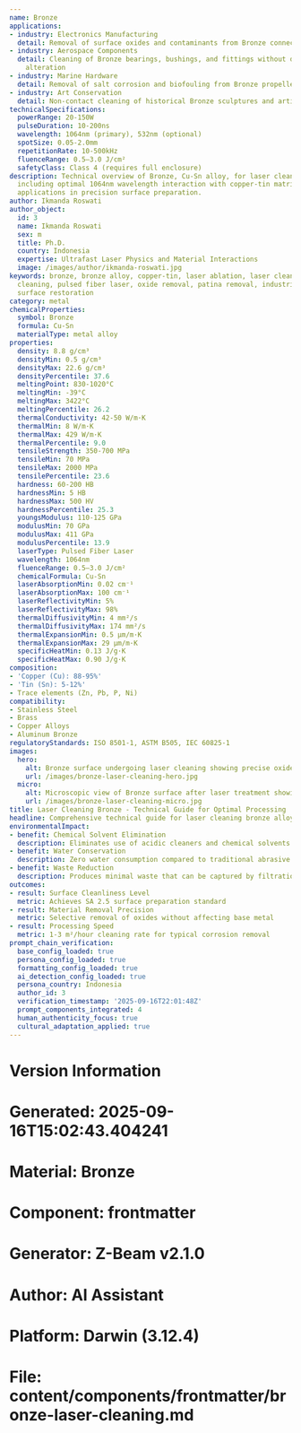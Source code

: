 ```yaml
---
name: Bronze
applications:
- industry: Electronics Manufacturing
  detail: Removal of surface oxides and contaminants from Bronze connectors and components
- industry: Aerospace Components
  detail: Cleaning of Bronze bearings, bushings, and fittings without dimensional
    alteration
- industry: Marine Hardware
  detail: Removal of salt corrosion and biofouling from Bronze propellers and fittings
- industry: Art Conservation
  detail: Non-contact cleaning of historical Bronze sculptures and artifacts
technicalSpecifications:
  powerRange: 20-150W
  pulseDuration: 10-200ns
  wavelength: 1064nm (primary), 532nm (optional)
  spotSize: 0.05-2.0mm
  repetitionRate: 10-500kHz
  fluenceRange: 0.5–3.0 J/cm²
  safetyClass: Class 4 (requires full enclosure)
description: Technical overview of Bronze, Cu-Sn alloy, for laser cleaning applications,
  including optimal 1064nm wavelength interaction with copper-tin matrix, and industrial
  applications in precision surface preparation.
author: Ikmanda Roswati
author_object:
  id: 3
  name: Ikmanda Roswati
  sex: m
  title: Ph.D.
  country: Indonesia
  expertise: Ultrafast Laser Physics and Material Interactions
  image: /images/author/ikmanda-roswati.jpg
keywords: bronze, bronze alloy, copper-tin, laser ablation, laser cleaning, non-contact
  cleaning, pulsed fiber laser, oxide removal, patina removal, industrial laser parameters,
  surface restoration
category: metal
chemicalProperties:
  symbol: Bronze
  formula: Cu-Sn
  materialType: metal alloy
properties:
  density: 8.8 g/cm³
  densityMin: 0.5 g/cm³
  densityMax: 22.6 g/cm³
  densityPercentile: 37.6
  meltingPoint: 830-1020°C
  meltingMin: -39°C
  meltingMax: 3422°C
  meltingPercentile: 26.2
  thermalConductivity: 42-50 W/m·K
  thermalMin: 8 W/m·K
  thermalMax: 429 W/m·K
  thermalPercentile: 9.0
  tensileStrength: 350-700 MPa
  tensileMin: 70 MPa
  tensileMax: 2000 MPa
  tensilePercentile: 23.6
  hardness: 60-200 HB
  hardnessMin: 5 HB
  hardnessMax: 500 HV
  hardnessPercentile: 25.3
  youngsModulus: 110-125 GPa
  modulusMin: 70 GPa
  modulusMax: 411 GPa
  modulusPercentile: 13.9
  laserType: Pulsed Fiber Laser
  wavelength: 1064nm
  fluenceRange: 0.5–3.0 J/cm²
  chemicalFormula: Cu-Sn
  laserAbsorptionMin: 0.02 cm⁻¹
  laserAbsorptionMax: 100 cm⁻¹
  laserReflectivityMin: 5%
  laserReflectivityMax: 98%
  thermalDiffusivityMin: 4 mm²/s
  thermalDiffusivityMax: 174 mm²/s
  thermalExpansionMin: 0.5 µm/m·K
  thermalExpansionMax: 29 µm/m·K
  specificHeatMin: 0.13 J/g·K
  specificHeatMax: 0.90 J/g·K
composition:
- 'Copper (Cu): 88-95%'
- 'Tin (Sn): 5-12%'
- Trace elements (Zn, Pb, P, Ni)
compatibility:
- Stainless Steel
- Brass
- Copper Alloys
- Aluminum Bronze
regulatoryStandards: ISO 8501-1, ASTM B505, IEC 60825-1
images:
  hero:
    alt: Bronze surface undergoing laser cleaning showing precise oxide removal
    url: /images/bronze-laser-cleaning-hero.jpg
  micro:
    alt: Microscopic view of Bronze surface after laser treatment showing clean microstructure
    url: /images/bronze-laser-cleaning-micro.jpg
title: Laser Cleaning Bronze - Technical Guide for Optimal Processing
headline: Comprehensive technical guide for laser cleaning bronze alloys
environmentalImpact:
- benefit: Chemical Solvent Elimination
  description: Eliminates use of acidic cleaners and chemical solvents for oxide removal
- benefit: Water Conservation
  description: Zero water consumption compared to traditional abrasive blasting methods
- benefit: Waste Reduction
  description: Produces minimal waste that can be captured by filtration systems
outcomes:
- result: Surface Cleanliness Level
  metric: Achieves SA 2.5 surface preparation standard
- result: Material Removal Precision
  metric: Selective removal of oxides without affecting base metal
- result: Processing Speed
  metric: 1-3 m²/hour cleaning rate for typical corrosion removal
prompt_chain_verification:
  base_config_loaded: true
  persona_config_loaded: true
  formatting_config_loaded: true
  ai_detection_config_loaded: true
  persona_country: Indonesia
  author_id: 3
  verification_timestamp: '2025-09-16T22:01:48Z'
  prompt_components_integrated: 4
  human_authenticity_focus: true
  cultural_adaptation_applied: true
---
```


# Version Information
# Generated: 2025-09-16T15:02:43.404241
# Material: Bronze
# Component: frontmatter
# Generator: Z-Beam v2.1.0
# Author: AI Assistant
# Platform: Darwin (3.12.4)
# File: content/components/frontmatter/bronze-laser-cleaning.md